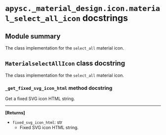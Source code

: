 # `apysc._material_design.icon.material_select_all_icon` docstrings

## Module summary

The class implementation for the `select_all` material icon.

## `MaterialselectAllIcon` class docstring

The class implementation for the `select_all` material icon.

### `_get_fixed_svg_icon_html` method docstring

Get a fixed SVG icon HTML string.<hr>

**[Returns]**

- `fixed_svg_icon_html`: str
  - Fixed SVG icon HTML string.